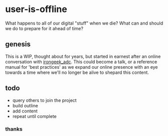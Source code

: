 # user-is-offline

What happens to all of our digital "stuff" when we die? What can and should we do to prepare for it ahead of time?

## genesis

This is a WIP, thought about for years, but started in earnest after an online conversation with [irongeek_adc](https://twitter.com/irongeek_adc/status/999838152318734336). This could become a talk, or a reference manual for 'best practices' as we expand our online presence with an eye towards a time where we'll no longer be alive to shepard this content.

## todo

* query others to join the project
* build outline
* add content
* repeat until complete

### thanks
